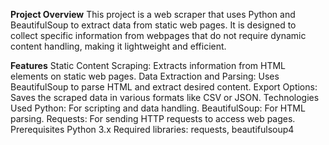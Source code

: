 **Project Overview**
This project is a web scraper that uses Python and BeautifulSoup to extract data from static web pages. It is designed to collect specific information from webpages that do not require dynamic content handling, making it lightweight and efficient.

**Features**
Static Content Scraping: Extracts information from HTML elements on static web pages.
Data Extraction and Parsing: Uses BeautifulSoup to parse HTML and extract desired content.
Export Options: Saves the scraped data in various formats like CSV or JSON.
Technologies Used
Python: For scripting and data handling.
BeautifulSoup: For HTML parsing.
Requests: For sending HTTP requests to access web pages.
Prerequisites
Python 3.x
Required libraries: requests, beautifulsoup4

